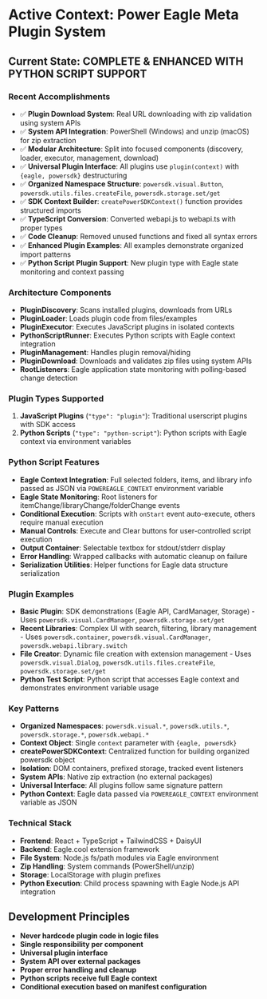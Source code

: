 # Active Context: Power Eagle Meta Plugin System

## Current State: **COMPLETE & ENHANCED WITH PYTHON SCRIPT SUPPORT**

### Recent Accomplishments
- ✅ **Plugin Download System**: Real URL downloading with zip validation using system APIs
- ✅ **System API Integration**: PowerShell (Windows) and unzip (macOS) for zip extraction
- ✅ **Modular Architecture**: Split into focused components (discovery, loader, executor, management, download)
- ✅ **Universal Plugin Interface**: All plugins use `plugin(context)` with `{eagle, powersdk}` destructuring
- ✅ **Organized Namespace Structure**: `powersdk.visual.Button`, `powersdk.utils.files.createFile`, `powersdk.storage.set/get`
- ✅ **SDK Context Builder**: `createPowerSDKContext()` function provides structured imports
- ✅ **TypeScript Conversion**: Converted webapi.js to webapi.ts with proper types
- ✅ **Code Cleanup**: Removed unused functions and fixed all syntax errors
- ✅ **Enhanced Plugin Examples**: All examples demonstrate organized import patterns
- ✅ **Python Script Plugin Support**: New plugin type with Eagle state monitoring and context passing

### Architecture Components
- **PluginDiscovery**: Scans installed plugins, downloads from URLs
- **PluginLoader**: Loads plugin code from files/examples
- **PluginExecutor**: Executes JavaScript plugins in isolated contexts
- **PythonScriptRunner**: Executes Python scripts with Eagle context integration
- **PluginManagement**: Handles plugin removal/hiding
- **PluginDownload**: Downloads and validates zip files using system APIs
- **RootListeners**: Eagle application state monitoring with polling-based change detection

### Plugin Types Supported
1. **JavaScript Plugins** (`"type": "plugin"`): Traditional userscript plugins with SDK access
2. **Python Scripts** (`"type": "python-script"`): Python scripts with Eagle context via environment variables

### Python Script Features
- **Eagle Context Integration**: Full selected folders, items, and library info passed as JSON via `POWEREAGLE_CONTEXT` environment variable
- **Eagle State Monitoring**: Root listeners for itemChange/libraryChange/folderChange events
- **Conditional Execution**: Scripts with `onStart` event auto-execute, others require manual execution
- **Manual Controls**: Execute and Clear buttons for user-controlled script execution
- **Output Container**: Selectable textbox for stdout/stderr display
- **Error Handling**: Wrapped callbacks with automatic cleanup on failure
- **Serialization Utilities**: Helper functions for Eagle data structure serialization

### Plugin Examples
- **Basic Plugin**: SDK demonstrations (Eagle API, CardManager, Storage) - Uses `powersdk.visual.CardManager`, `powersdk.storage.set/get`
- **Recent Libraries**: Complex UI with search, filtering, library management - Uses `powersdk.container`, `powersdk.visual.CardManager`, `powersdk.webapi.library.switch`
- **File Creator**: Dynamic file creation with extension management - Uses `powersdk.visual.Dialog`, `powersdk.utils.files.createFile`, `powersdk.storage.set/get`
- **Python Test Script**: Python script that accesses Eagle context and demonstrates environment variable usage

### Key Patterns
- **Organized Namespaces**: `powersdk.visual.*`, `powersdk.utils.*`, `powersdk.storage.*`, `powersdk.webapi.*`
- **Context Object**: Single `context` parameter with `{eagle, powersdk}`
- **createPowerSDKContext**: Centralized function for building organized powersdk object
- **Isolation**: DOM containers, prefixed storage, tracked event listeners
- **System APIs**: Native zip extraction (no external packages)
- **Universal Interface**: All plugins follow same signature pattern
- **Python Context**: Eagle data passed via `POWEREAGLE_CONTEXT` environment variable as JSON

### Technical Stack
- **Frontend**: React + TypeScript + TailwindCSS + DaisyUI
- **Backend**: Eagle.cool extension framework
- **File System**: Node.js fs/path modules via Eagle environment
- **Zip Handling**: System commands (PowerShell/unzip)
- **Storage**: LocalStorage with plugin prefixes
- **Python Execution**: Child process spawning with Eagle Node.js API integration

## Development Principles
- **Never hardcode plugin code in logic files**
- **Single responsibility per component**
- **Universal plugin interface**
- **System API over external packages**
- **Proper error handling and cleanup**
- **Python scripts receive full Eagle context**
- **Conditional execution based on manifest configuration**